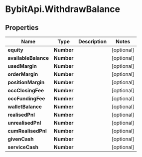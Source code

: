 # BybitApi.WithdrawBalance

## Properties
Name | Type | Description | Notes
------------ | ------------- | ------------- | -------------
**equity** | **Number** |  | [optional] 
**availableBalance** | **Number** |  | [optional] 
**usedMargin** | **Number** |  | [optional] 
**orderMargin** | **Number** |  | [optional] 
**positionMargin** | **Number** |  | [optional] 
**occClosingFee** | **Number** |  | [optional] 
**occFundingFee** | **Number** |  | [optional] 
**walletBalance** | **Number** |  | [optional] 
**realisedPnl** | **Number** |  | [optional] 
**unrealisedPnl** | **Number** |  | [optional] 
**cumRealisedPnl** | **Number** |  | [optional] 
**givenCash** | **Number** |  | [optional] 
**serviceCash** | **Number** |  | [optional] 


